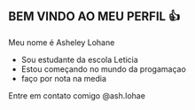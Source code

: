## BEM VINDO AO MEU PERFIL 👍
Meu nome é Asheley Lohane

- Sou estudante da escola Leticia
- Estou começando no mundo da progamaçao
- faço por nota na media

Entre em contato comigo 
@ash.lohae

